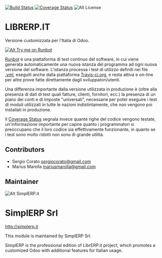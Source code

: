 [![Build Status](https://travis-ci.org/LibrERP/librerp.svg?branch=8.0)](https://travis-ci.org/LibrERP/librerp)
[![Coverage Status](https://coveralls.io/repos/LibrERP/librerp/badge.svg?branch=8.0&service=github)](https://coveralls.io/github/LibrERP/librerp?branch=8.0)
![Alt License](https://img.shields.io/badge/licence-AGPL--3-blue.svg) 


LIBRERP.IT
====================================

Versione customizzata per l'Italia di Odoo.


[![Alt Try me on Runbot](https://raw.githubusercontent.com/LibrERP/librerp/8.0/try.png)](https://runbot.librerp.it/runbot/) 


[Runbot](https://www.odoo.com/forum/help-1/question/what-is-odoo-runbot-19410) è una piattaforma di test continuo del software, in cui viene generata automaticamente una nuova istanza del programma ad ogni nuova versione del software. L'istanza processa i test di utilizzo definiti nei file [.yml](https://en.wikipedia.org/wiki/YAML), eseguiti anche dalla piattaforma [Travis-ci.org](https://travis-ci.org), e resta attiva e on-line per altre prove fatte direttamente dagli sviluppatori/utenti.

Una differenza importante dalla versione utilizzata in produzione è (oltre alla presenza di dati di test quali fatture, clienti, fornitori, ecc.) la presenza di un piano dei conti e di imposte "universali", necessarie per poter eseguire i test di moduli utilizzati in tutte le nazioni indistintamente, che non vengono poi installati in produzione.

Il [Coverage Status](https://coveralls.io) segnala invece quante righe del codice vengono testate, un'informazione importante per capire quanto i programmatori si preoccupano che il loro codice sia effettivamente funzionante, in quanto se i test sono molto ridotti non sono di grande utilità.


Contributors
------------

* Sergio Corato <sergiocorato@gmail.com>
* Marius Marolla <mariusmarolla@gmail.com>

Maintainer
----------

![Alt SimplERP.it](https://www.simplerp.it/website/image/ir.attachment/206_346e3a4/datas "http://simplerp.it") 

SimplERP Srl
=======================

http://simplerp.it

This module is maintained by SimplERP Srl.

SimplERP is the professional edition of LibrERP.it project, which promotes a customized Odoo with additional features for Italian usage.
